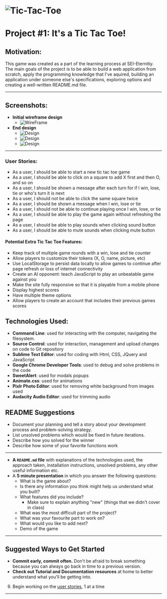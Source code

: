 # ![Tic-Tac-Toe](http://i63.tinypic.com/691ee0.png) 
# Project #1: It's a Tic Tac Toe!

## Motivation:

This game was created as a part of the learning process at SEI-Eternitiy. The main goals of the project is to be able to build a web application from scratch, apply the programming knowledge that I've aquired, building an application under someone else's specifications, exploring options and creating a well-written README.md file.

---

## Screenshots:
- **Initial wireframe design** 
  - ![WireFrame](http://i63.tinypic.com/24pjghi.png)
- **End design**
  - ![Design](http://i66.tinypic.com/1zzqbo.png)
  - ![Design](http://i66.tinypic.com/al470p.png)
  - ![Design](http://i65.tinypic.com/10dfoyr.png)

---

### User Stories:

- As a user, I should be able to start a new tic tac toe game
- As a user, I should be able to click on a square to add X first and then O, and so on
- As a user, I should be shown a message after each turn for if I win, lose, tie or who's turn it is next
- As a user, I should not be able to click the same square twice
- As a user, I should be shown a message when I win, lose or tie
- As a user, I should not be able to continue playing once I win, lose, or tie
- As a user, I should be able to play the game again without refreshing the page
- As a user, I should be able to play sounds when clicking sound button
- As a user, I should be able to mute sounds when clicking mute button

#### Potential Extra Tic Tac Toe Features:

- Keep track of multiple game rounds with a win, lose and tie counter
- Allow players to customize their tokens (X, O, name, picture, etc)
- Use LocalStorage to persist data locally to allow games to continue after page refresh or loss of internet connectivity
- Create an AI opponent: teach JavaScript to play an unbeatable game against you
- Make the site fully responsive so that it is playable from a mobile phone
- Display highest scores
- Have multiple theme options
- Allow players to create an account that includes their previous games scores

## Technologies Used:
- **Command Line**: used for interacting with the computer, navigating the filesystem.
- **Source Control**: used for interaction, management and upload changes on code to Git repository
- **Sublime Text Editor**: used for coding with Html, CSS, JQuery and JavaScript
- **Google Chrome Developer Tools**: used to debug and solve problems in the code
- **SweetAlert**: used for modals popups
- **Animate.css**: used for animations
- **Pixlr Photo Editor**: used for removing white background from images used
- **Audacity Audio Editor**: used for trimming audio 

## README Suggestions

- Document your planning and tell a story about your development process and problem-solving strategy.
- List unsolved problems which would be fixed in future iterations.
- Describe how you solved for the winner
- Describe how some of your favorite functions work



---

- **A `README.md` file** with explanations of the technologies used, the approach taken, installation instructions, unsolved problems, any other useful information etc.
- A **5 minute presentation** in which you answer the following questions:
  - What is the game about?
  - Is there any information you think might help us understand what you built?
  - What features did you include?
    - Make sure to explain anything "new" (things that we didn't cover in class)
  - What was the most difficult part of the project?
  - What was your favourite part to work on?
  - What would you like to add next?
  - Demo of the game
  
---

## Suggested Ways to Get Started

- **Commit early, commit often.** Don’t be afraid to break something because you can always go back in time to a previous version.
- **Check out Tutorial and Documentation resources** at home to better understand what you’ll be getting into.

9.  Begin working on the [user stories](https://github.com/wdi-red-coral/project-1-prompt/blob/master/README.md#user-stories), 1 at a time
---
